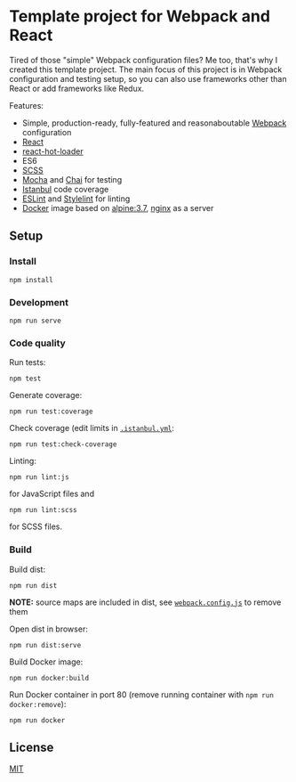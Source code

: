 # Template project for Webpack and React

Tired of those "simple" Webpack configuration files? Me too, that's why 
I created this template project. The main focus of this project is in 
Webpack configuration and testing setup, so you can also use frameworks other 
than React or add frameworks like Redux.

Features:
 - Simple, production-ready, fully-featured and reasonaboutable [Webpack](http://webpack.github.io/) configuration
 - [React](https://facebook.github.io/react/)
 - [react-hot-loader](https://github.com/gaearon/react-hot-loader)
 - ES6
 - [SCSS](http://sass-lang.com/)
 - [Mocha](https://mochajs.org/) and [Chai](http://chaijs.com/) for testing
 - [Istanbul](https://github.com/gotwarlost/istanbul) code coverage
 - [ESLint](http://eslint.org/) and [Stylelint](https://github.com/stylelint/stylelint) for linting
 - [Docker](https://www.docker.com/) image based on [alpine:3.7](https://hub.docker.com/_/alpine/), [nginx](https://nginx.org/) as a server
 
## Setup

### Install

```
npm install
```

### Development

```
npm run serve
```

### Code quality

Run tests:
```
npm test
```

Generate coverage:
```
npm run test:coverage
```

Check coverage (edit limits in [`.istanbul.yml`](.istanbul.yml#L37-L49):
```
npm run test:check-coverage
```

Linting:
```
npm run lint:js
```
for JavaScript files and
```
npm run lint:scss
```
for SCSS files.

### Build

Build dist:
```
npm run dist
```

**NOTE:** source maps are included in dist, see [`webpack.config.js`](webpack.config.js#L147) to remove them

Open dist in browser:
```
npm run dist:serve
```

Build Docker image:
```
npm run docker:build
```

Run Docker container in port 80 (remove running container with `npm run docker:remove`):
```
npm run docker
```

## License

[MIT](LICENSE)
